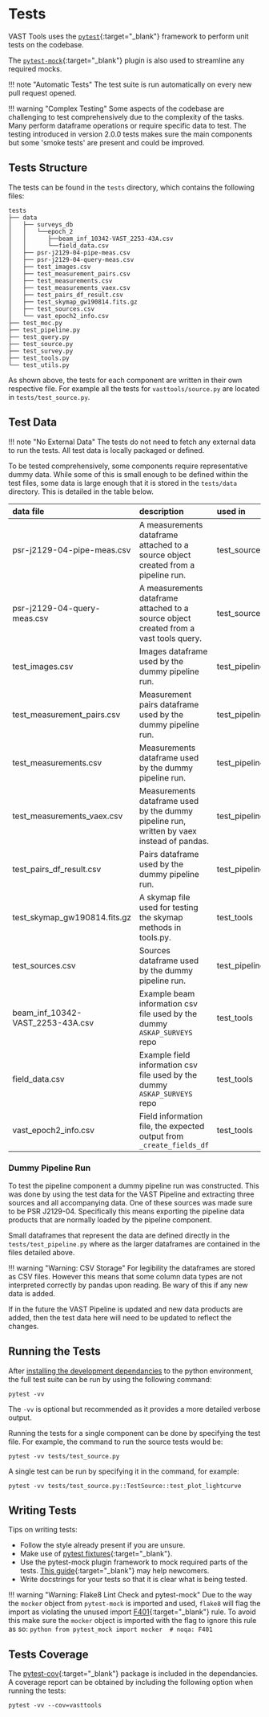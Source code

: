 # Tests

VAST Tools uses the [`pytest`](https://pytest.org){:target="_blank"} framework to perform unit tests on the codebase.

The [`pytest-mock`](https://github.com/pytest-dev/pytest-mock/){:target="_blank"} plugin is also used to streamline any required mocks.

!!! note "Automatic Tests"
    The test suite is run automatically on every new pull request opened.

!!! warning "Complex Testing"
    Some aspects of the codebase are challenging to test comprehensively due to the complexity of the tasks.
    Many perform dataframe operations or require specific data to test.
    The testing introduced in version 2.0.0 tests makes sure the main components but some 'smoke tests' are present and could be improved.

## Tests Structure

The tests can be found in the `tests` directory, which contains the following files:

```terminal
tests
├── data
│   ├── surveys_db
│   │   └──epoch_2
│   │      ├──beam_inf_10342-VAST_2253-43A.csv
│   │      └──field_data.csv
│   ├── psr-j2129-04-pipe-meas.csv
│   ├── psr-j2129-04-query-meas.csv
│   ├── test_images.csv
│   ├── test_measurement_pairs.csv
│   ├── test_measurements.csv
│   ├── test_measurements_vaex.csv
│   ├── test_pairs_df_result.csv
│   ├── test_skymap_gw190814.fits.gz
│   ├── test_sources.csv
│   └── vast_epoch2_info.csv
├── test_moc.py
├── test_pipeline.py
├── test_query.py
├── test_source.py
├── test_survey.py
├── test_tools.py
└── test_utils.py
```

As shown above, the tests for each component are written in their own respective file.
For example all the tests for `vasttools/source.py` are located in `tests/test_source.py`.

## Test Data

!!! note "No External Data"
    The tests do not need to fetch any external data to run the tests.
    All test data is locally packaged or defined.

To be tested comprehensively, some components require representative dummy data.
While some of this is small enough to be defined within the test files, some data is large enough that it is stored in the `tests/data` directory.
This is detailed in the table below.

 
| data file                           | description                                                                               |      used in  |
|:------------------------------------|:------------------------------------------------------------------------------------------|:--------------|
|  psr-j2129-04-pipe-meas.csv         | A measurements dataframe attached to a source object created from a pipeline run.         | test_source   | 
|  psr-j2129-04-query-meas.csv        | A measurements dataframe attached to a source object created from a vast tools query.     | test_source   | 
|  test_images.csv                    | Images dataframe used by the dummy pipeline run.                                          | test_pipeline | 
|  test_measurement_pairs.csv         | Measurement pairs dataframe used by the dummy pipeline run.                               | test_pipeline | 
|  test_measurements.csv              | Measurements dataframe used by the dummy pipeline run.                                    | test_pipeline | 
|  test_measurements_vaex.csv         | Measurements dataframe used by the dummy pipeline run, written by vaex instead of pandas. | test_pipeline | 
|  test_pairs_df_result.csv           | Pairs dataframe used by the dummy pipeline run.                                           | test_pipeline | 
|  test_skymap_gw190814.fits.gz       | A skymap file used for testing the skymap methods in tools.py.                            | test_tools    | 
|  test_sources.csv                   | Sources dataframe used by the dummy pipeline run.                                         | test_pipeline |
|  beam_inf_10342-VAST_2253-43A.csv   | Example beam information csv file used by the dummy `ASKAP_SURVEYS` repo                  | test_tools    |
|  field_data.csv                     | Example field information csv file used by the dummy `ASKAP_SURVEYS` repo                 | test_tools    |
|  vast_epoch2_info.csv               | Field information file, the expected output from `_create_fields_df`                      | test_tools    |

 
### Dummy Pipeline Run

To test the pipeline component a dummy pipeline run was constructed.
This was done by using the test data for the VAST Pipeline and extracting three sources and all accompanying data.
One of these sources was made sure to be PSR J2129-04.
Specifically this means exporting the pipeline data products that are normally loaded by the pipeline component.

Small dataframes that represent the data are defined directly in the `tests/test_pipeline.py` where as the larger dataframes are contained in the files detailed above.

!!! warning "Warning: CSV Storage"
    For legibility the dataframes are stored as CSV files.
    However this means that some column data types are not interpreted correctly by pandas upon reading.
    Be wary of this if any new data is added.

If in the future the VAST Pipeline is updated and new data products are added, then the test data here will need to be updated to reflect the changes.

## Running the Tests

After [installing the development dependancies](../../getting_started/installation#development-install) to the python environment, the full test suite can be run by using the following command:

```terminal
pytest -vv
```

The `-vv` is optional but recommended as it provides a more detailed verbose output.

Running the tests for a single component can be done by specifying the test file.
For example, the command to run the source tests would be:

```terminal
pytest -vv tests/test_source.py
```

A single test can be run by specifying it in the command, for example:

```terminal
pytest -vv tests/test_source.py::TestSource::test_plot_lightcurve
```

## Writing Tests

Tips on writing tests:

* Follow the style already present if you are unsure.
* Make use of [pytest fixtures](https://docs.pytest.org/en/latest/how-to/fixtures.html){:target="_blank"}.
* Use the pytest-mock plugin framework to mock required parts of the tests. [This guide](https://medium.com/analytics-vidhya/mocking-in-python-with-pytest-mock-part-i-6203c8ad3606){:target="_blank"} may help newcomers.
* Write docstrings for your tests so that it is clear what is being tested.

!!! warning "Warning: Flake8 Lint Check and pytest-mock"
    Due to the way the `mocker` object from `pytest-mock` is imported and used, `flake8` will flag the import as violating the unused import [F401](https://www.flake8rules.com/rules/W292.html){:target="_blank"} rule.
    To avoid this make sure the `mocker` object is imported with the flag to ignore this rule as so:
    ```python
    from pytest_mock import mocker  # noqa: F401
    ```

## Tests Coverage

The [pytest-cov](https://pytest-cov.readthedocs.io/en/latest/){:target="_blank"} package is included in the dependancies. 
A coverage report can be obtained by including the following option when running the tests:

```terminal
pytest -vv --cov=vasttools
```
